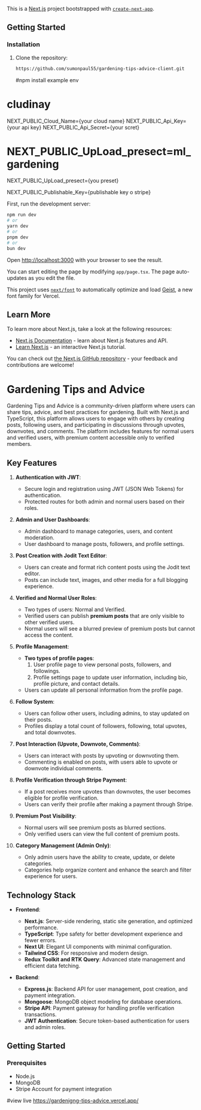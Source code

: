 This is a [Next.js](https://nextjs.org) project bootstrapped with [`create-next-app`](https://nextjs.org/docs/app/api-reference/cli/create-next-app).

## Getting Started

### Installation

1. Clone the repository:
   ```bash
   https://github.com/sumonpaul55/gardening-tips-advice-client.git
   ```
   #npm install
   example env

# cludinay

NEXT_PUBLIC_Cloud_Name={your cloud name}
NEXT_PUBLIC_Api_Key={your api key}
NEXT_PUBLIC_Api_Secret={your scret}

# NEXT_PUBLIC_UpLoad_presect=ml_gardening

NEXT_PUBLIC_UpLoad_presect={you preset}

NEXT_PUBLIC_Publishable_Key={publishable key o stripe}

First, run the development server:

```bash
npm run dev
# or
yarn dev
# or
pnpm dev
# or
bun dev
```

Open [http://localhost:3000](http://localhost:3000) with your browser to see the result.

You can start editing the page by modifying `app/page.tsx`. The page auto-updates as you edit the file.

This project uses [`next/font`](https://nextjs.org/docs/app/building-your-application/optimizing/fonts) to automatically optimize and load [Geist](https://vercel.com/font), a new font family for Vercel.

## Learn More

To learn more about Next.js, take a look at the following resources:

- [Next.js Documentation](https://nextjs.org/docs) - learn about Next.js features and API.
- [Learn Next.js](https://nextjs.org/learn) - an interactive Next.js tutorial.

You can check out [the Next.js GitHub repository](https://github.com/vercel/next.js) - your feedback and contributions are welcome!

# Gardening Tips and Advice

Gardening Tips and Advice is a community-driven platform where users can share tips, advice, and best practices for gardening. Built with Next.js and TypeScript, this platform allows users to engage with others by creating posts, following users, and participating in discussions through upvotes, downvotes, and comments. The platform includes features for normal users and verified users, with premium content accessible only to verified members.

## Key Features

1. **Authentication with JWT**:

   - Secure login and registration using JWT (JSON Web Tokens) for authentication.
   - Protected routes for both admin and normal users based on their roles.

2. **Admin and User Dashboards**:

   - Admin dashboard to manage categories, users, and content moderation.
   - User dashboard to manage posts, followers, and profile settings.

3. **Post Creation with Jodit Text Editor**:

   - Users can create and format rich content posts using the Jodit text editor.
   - Posts can include text, images, and other media for a full blogging experience.

4. **Verified and Normal User Roles**:

   - Two types of users: Normal and Verified.
   - Verified users can publish **premium posts** that are only visible to other verified users.
   - Normal users will see a blurred preview of premium posts but cannot access the content.

5. **Profile Management**:

   - **Two types of profile pages**:
     1. User profile page to view personal posts, followers, and followings.
     2. Profile settings page to update user information, including bio, profile picture, and contact details.
   - Users can update all personal information from the profile page.

6. **Follow System**:

   - Users can follow other users, including admins, to stay updated on their posts.
   - Profiles display a total count of followers, following, total upvotes, and total downvotes.

7. **Post Interaction (Upvote, Downvote, Comments)**:

   - Users can interact with posts by upvoting or downvoting them.
   - Commenting is enabled on posts, with users able to upvote or downvote individual comments.

8. **Profile Verification through Stripe Payment**:

   - If a post receives more upvotes than downvotes, the user becomes eligible for profile verification.
   - Users can verify their profile after making a payment through Stripe.

9. **Premium Post Visibility**:

   - Normal users will see premium posts as blurred sections.
   - Only verified users can view the full content of premium posts.

10. **Category Management (Admin Only)**:
    - Only admin users have the ability to create, update, or delete categories.
    - Categories help organize content and enhance the search and filter experience for users.

## Technology Stack

- **Frontend**:

  - **Next.js**: Server-side rendering, static site generation, and optimized performance.
  - **TypeScript**: Type safety for better development experience and fewer errors.
  - **Next UI**: Elegant UI components with minimal configuration.
  - **Tailwind CSS**: For responsive and modern design.
  - **Redux Toolkit and RTK Query**: Advanced state management and efficient data fetching.

- **Backend**:
  - **Express.js**: Backend API for user management, post creation, and payment integration.
  - **Mongoose**: MongoDB object modeling for database operations.
  - **Stripe API**: Payment gateway for handling profile verification transactions.
  - **JWT Authentication**: Secure token-based authentication for users and admin roles.

## Getting Started

### Prerequisites

- Node.js
- MongoDB
- Stripe Account for payment integration

#view live https://gardenigng-tips-advice.vercel.app/
